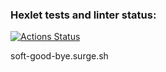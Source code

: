 ### Hexlet tests and linter status:
[![Actions Status](https://github.com/dovlin-m/layout-designer-project-lvl2/workflows/hexlet-check/badge.svg)](https://github.com/dovlin-m/layout-designer-project-lvl2/actions)

soft-good-bye.surge.sh
